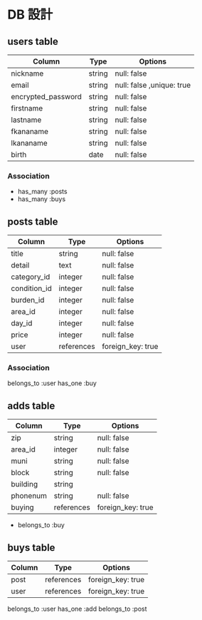 # DB 設計

## users table

| Column             | Type                | Options                 |
|--------------------|---------------------|-------------------------|
| nickname           | string              | null: false             |
| email              | string              | null: false ,unique: true |
| encrypted_password | string              | null: false             |
| firstname          | string              | null: false             |
| lastname           | string              | null: false             |
| fkananame          | string              | null: false             |
| lkananame          | string              | null: false             |
| birth              | date                | null: false             |


### Association
* has_many :posts
* has_many :buys

## posts table

| Column                              | Type       | Options           |
|-------------------------------------|------------|-------------------|
| title                               | string     | null: false       |
| detail                              | text       | null: false       |
| category_id                         | integer    | null: false       |
| condition_id                        | integer    | null: false       |
| burden_id                           | integer    | null: false       |
| area_id                             | integer    | null: false       |
| day_id                              | integer    | null: false       |
| price                               | integer    | null: false       |
| user                                | references | foreign_key: true |

### Association
belongs_to :user
has_one :buy

## adds table

| Column                              | Type       | Options           |
|-------------------------------------|------------|-------------------|
| zip                                 | string     | null: false       |
| area_id                             | integer    | null: false       |
| muni                                | string     | null: false       |
| block                               | string     | null: false       |
| building                            | string     |                   |
| phonenum                            | string     | null: false       |
| buying                              | references | foreign_key: true |

* belongs_to :buy

## buys table
| Column                              | Type       | Options           |
|-------------------------------------|------------|-------------------|
| post                                | references | foreign_key: true |
| user                                | references | foreign_key: true |

belongs_to :user
has_one :add
belongs_to :post